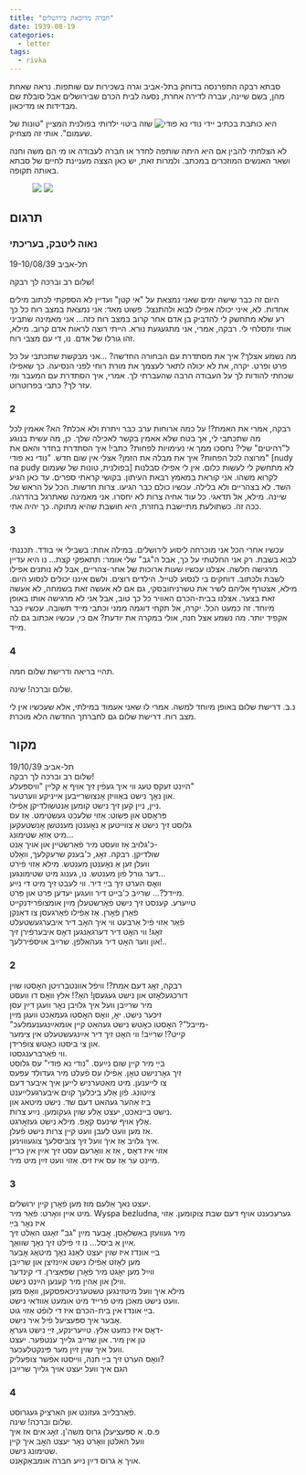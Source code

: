```yaml
---
title: "חברה מדוכאת בירושלים"
date: 1939-08-19
categories:
  - letter
tags:
  - rivka
---
```


סבתא רבקה התפרנסה בדוחק בתל-אביב וגרה בשכירות עם שותפות.
נראה שאחת מהן, בשם שיינה, עברה לדירה אחרת, נסעה לבית הכרם שבירושלים
אבל סובלת שם מבדידות או מדיכאון.

היא כותבת בכתיב יידי
![נודי נא פודי](/pupko-papers/assets/images/1939-08-19-nudy-na-pudy.jpg)
שזה ביטוי ילדותי בפולנית
המציין "טונות של שעמום". אותי זה מצחיק.

לא הצלחתי להבין אם היא היתה שותפה לחדר
או חברה לעבודה
או מי הם משה וחנה ושאר האנשים המוזכרים במכתב.
ולמרות זאת, יש כאן הצצה מעניינת לחיים של סבתא באותה תקופה.


<figure class="half">
    <a  href="/pupko-papers/assets/images/1939-08-19-depressed-in-jerusalem-1.jpg">
    <img src="/pupko-papers/assets/images/1939-08-19-depressed-in-jerusalem-1.jpg"></a>
    <a  href="/pupko-papers/assets/images/1939-08-19-depressed-in-jerusalem-2.jpg">
    <img src="/pupko-papers/assets/images/1939-08-19-depressed-in-jerusalem-2.jpg"></a>
</figure>

## תרגום
### נאוה ליטבק, בעריכתי

תל-אביב 19-10/08/39

שלום רב וברכה לך רבקה!

היום זה כבר שישה ימים שאני נמצאת על "אי קטן" ועדיין לא הספקתי לכתוב מילים אחדות. לא, איני
יכולה אפילו לבוא ולהתנצל. פשוט מאד: אני נמצאת במצב רוח כל כך רע שלא מתחשק לי להדביק
בן אדם אחר קרוב במצב רוח כזה... אני מאמינה שתביני אותי ותסלחי לי.
רבקה, אמרי, אני מתגעגעת נורא. הייתי רוצה לראות אדם קרוב. מילא, זהו גורלו של אדם.
נו, די עם מצבי רוח.

מה נשמע אצלך? איך את מסתדרת עם הבחורה החדשה? ...אני מבקשת שתכתבי על כל פרט
ופרט.
יקרה, את לא יכולה לתאר לעצמך את מורת רוחי לפני הנסיעה. כך שאפילו שכחתי להודות לך על
העבודה  הרבה שהעברתי לך.
אמרי, איך הסתדרת עם המעבר ומי עזר לך? כתבי בפרוטרוט.

### 2

רבקה, אמרי את האמת?! על כמה ארוחות ערב כבר ויתרת ולא אכלת? הא?
אאמין לכל מה שתכתבי לי, אך בטח שלא אאמין בקשר לאכילה שלך.
כן, מה עשית בנוגע ל"רהיטים" שלי? נחסכו ממך אי נעימויות לפחות?
כתבי! איך הסתדרת בחדר והאם את מרוצה לכל הפחות? איך את מבלה את הזמן?
אצלי אין שום חדש. "נודי נא פודי" [nudy na pudy בפולנית, טונות של שעמום] לא מתחשק לי לעשות כלום. אין לי אפילו סבלנות לקרוא משהו.  אני
קוראת במאמץ רבאת העיתון. בקושי קראתי ספרים.
עד כאן הגיע השד. לא בצהריים ולא בלילה. עכשיו כולם כבר הגיעו. צרות חדשות.
הכל על הראש של שיינה. מילא, אל תדאגי. כל עוד אחיה צרות לא יחסרו. אני מאמינה שאתרגל
בהדרגה. ככה זה. כשתולעת מתיישבת בחזרת, היא חושבת שהיא מתוקה. כך יהיה אתי.

### 3
עכשיו אחרי הכל אני מוכרחה ליסוע לירושלים. במילה אחת: בשבילי אי בודד.
תכננתי לבוא בשבת. רק אני החלטתי על כך, אבל ה"גב" שלי אומר: תתאפקי קצת... נו היא עדיין
מרגישה  חלשה.
אצלנו עכשיו שעות ארוכות של אחר-צהריים, אבל לא נותנים אפילו לשבת ולכתוב. דוחקים בי לנסוע
לטייל. הילדים רוצים. ולשם איננו יכולים לנסוע היום.
מילא, אצטרף אליהם לשיר את טשרניחובסקי, גם אם לא אעשה זאת בשמחה, לא אעשה זאת
בצער.
אצלנו בבית-הכרם האוויר כל כך טוב, אבל אני לא מרגישה אותו באופן מיוחד.
זה כמעט הכל. יקרה, אל תקחי דוגמה ממני וכתבי מייד תשובה. עכשיו כבר אקפיד יותר.
מה נשמע אצל חנה, אולי במקרה את יודעת?
אם כי,  עכשיו אכתוב גם לה מייד.

### 4

תהיי בריאה ודרישת שלום חמה.

שלום וברכה! שינה.

נ.ב. דרישת שלום באופן מיוחד למשה. אמרי לו שאני אעמוד במילתי, אלא שעכשיו אין לי מצב רוח.
דרישת שלום גם לחברתך החדשה הלא מוכרת.


## מקור

תל-אביב 19/10/39  
שלום רב וברכה לך רבקה!  
הײַנט זעקס טעג ווי איך געפֿין זיך אויף אַ קליין "וויספּעלע"  
און נאׇך נישט באַוויזן אׇנצושרייבען אייניקע ווערטער.  
ניין, ניין קען זיך נישט קומען אַנטשולדיקן אַפֿילו.  
פּראׇסט און פּשוט: אַזוי שלעכט געשטימט. אַז עס  
גלוסט זיך נישט אַ צווייטען אַ נאׇענטן מענטשן אׇנשטעקען  
מיט אַזאַ שטימונג...  
כ'גלויב אַז וועסט מיר פֿאַרשטיין און אויך אַנט-  
שולדיקן.  רבקה. זאׇג, כ'בענק שרעקלעך, וואׇלט  
וועלן זען אַ נאׇענטן מענטש. מילא אַזוי פֿירט  
דער גורל פֿון מענטש. נו, גענוג מיט שטימונגען...  
וואׇס הערט זיך בײַ דיר. ווי לעבט זיך מיט די נײַע  
מיידל?... שרײַב כ'בייט דיר וועגען יעדען פּרט און פּרט.  
טײַערע. קענסט זיך נישט פֿאׇרשטעלן מײַן אומצופֿרידנקייט  
פֿאַרן פֿאׇרן. אַז אַפֿילו פֿאַרגעסן צו דאַנקן  
פֿאַר אַזוי פֿיל אַרבעט ווי איך האׇב דיר איבערגעשטעלט  
זאׇג! ווי האׇט דיר דערגאַנגען דאׇס איבערפֿירן זיך  
און ווער האׇט דיר געהאּלפֿן. שרײַב אויספֿירלעך!..  

### 2

רבקה, זאׇג דעם אמת?! וויפֿל אוונטברויטן האׇסטו שוין  
דורכגעלאׇזט און נישט געגעסן! האַ?! אׄלץ וואׇס דו וועסט  
מיר שרײַבן וועל איך גלויבן נאׇר וועגן דײַן עסן  
זיכער נישט. יאׇ, וואׇס האׇסטו געמאַכט וועגן מײַן  
"מייבל"? האׇסטו כאׇטש נישט געהאַט קיין אומאײַנגענעמלעכ-  
קייט?!  שרײַב! ווי האׇט זיך דיר אײַנגעשטעלט אין צימער  
און צי ביסטו כאׇטש צופֿרידן.  
ווי פֿאַרברענגסטו.  
בײַ מיר קיין שום נײַעס. "נודי נא פודי" עס גלוסט   
זיך גאׇרנישט טאׇן. אַפֿילו עס פֿעלט מיר געדולד עפּעס  
צו לייענען. מיט מאַטערניש לייען איך איבער דעם  
צײַטונג. פֿון אַלע ביכלעך קוים איבערגעלייענט  
ביז אַהער געהאט דעם שד. נישט מיטאג און  
נישט ביינאכט, יעצט אַלע שוין געקומען. נײַע צרות.  
אֶלץ אויף שינעס קאׇפ. מילא נישט געזאׇרגט.  
אִז מען וועט לעבן וועט קיין צרות נישט פֿעלן.  
איך גלויב אַז איך וועל זיך צוביסלעך צוגעוווינען.  
אִזוי איז דאׇס , אַז אַ וואׇרעם עסט זיך אײַן אין כריין  
מיינט ער אַז עס איז זיס. אַזוי וועט זײַן מיט מיר.  

### 3

יעצט נאׄך אַלעם מוז מען פֿאׇרן קיין ירושלים.  
מיט איין וואׇרט: פֿאַר מיר. Wyspa bezludna, גערעכענט אויף דעם שבת צוקומען. אַזוי איז נאׇר בײַ  
מיר געוועזן באַשלאׇסן. אׇבער מײַן "גב" זאׇגט האַלט זיך  
אײַן אַ ביסל... נו זי פֿילט זיך נאׇך שוואַך.  
בײִ אונדז איז שוין יעצט לאַנג נאׇך מיטאֻג אׇבער  
מען לאׇזט אַפֿילו נישט אײַנזיצן און שרײַבן  
ווײַל מען יאׇגט מיר פֿאׇרן שפּאַצירן. די קינדער  
ווילן און אַהין מיר קענען הײַנט נישט.  
מילא איך וועל מיטזינגען טשטערניכאפסקען, וואׇס מען  
וועט נישט מאַכן מיט פֿרייד מיט אומעט אַוודאי נישט.  
בײַ אונדז אין בית-הכרם איז די לופֿט אַזוי גוט.  
אׇבער איך ספּעציעל פֿיל איר נישט.  
דאׇס איז כמעט אַלץ. טײַערינקע, זײַ נישט געראׇ-  
טן אין מיר. און שרײַב גלײַך ענטפֿער. יעצט  
וועל איך שוין זײַן מער פּינקטלעכער.  
וואׇס הערט זיך בײַ חנה, ווייסטו אפֿשר צופעליק?  
הגם איך וועל יעצט אויך גלײַך שרײַבן  

### 4

פֿאַרבלײַב געזונט און האַרציק געגרוסט.  
                                    שלום וברכה! שינה.  
פ.ס. א ספּעציעלן גרוס משה'ן. זאׇג אים אז איך  
וועל האִלטן וואׇרט נאׇר יעצט האׇב איך קיין  
שטימונג נישט.  
אויך אַ גרוס דײַן נײַע חברה אומבאַקאַנט.  

